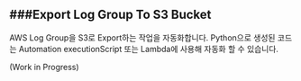 ###Export Log Group To S3 Bucket
---
AWS Log Group을 S3로 Export하는 작업을 자동화합니다.
Python으로 생성된 코드는 Automation executionScript 또는 Lambda에 사용해 자동화 할 수 있습니다.

(Work in Progress)
